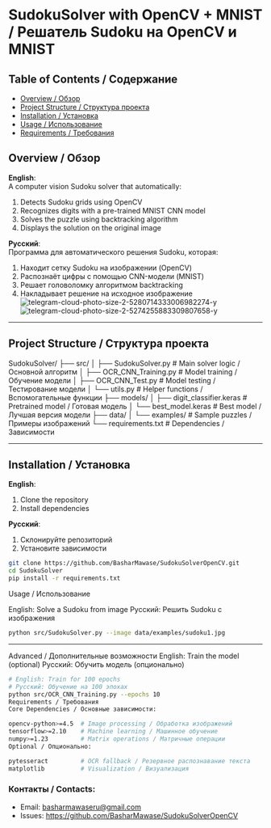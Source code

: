 # SudokuSolver with OpenCV + MNIST / Решатель Sudoku на OpenCV и MNIST
## Table of Contents / Содержание
- [Overview / Обзор](#overview--обзор)
- [Project Structure / Структура проекта](#project-structure--структура-проекта)
- [Installation / Установка](#installation--установка)
- [Usage / Использование](#usage--использование)
- [Requirements / Требования](#requirements--требования)
  
## Overview / Обзор
**English**:  
A computer vision Sudoku solver that automatically:
1. Detects Sudoku grids using OpenCV
2. Recognizes digits with a pre-trained MNIST CNN model
3. Solves the puzzle using backtracking algorithm
4. Displays the solution on the original image

**Русский**:  
Программа для автоматического решения Sudoku, которая:
1. Находит сетку Sudoku на изображении (OpenCV)
2. Распознаёт цифры с помощью CNN-модели (MNIST)
3. Решает головоломку алгоритмом backtracking
4. Накладывает решение на исходное изображение
![telegram-cloud-photo-size-2-5280714333006982274-y](https://github.com/user-attachments/assets/6d08064a-5412-4c17-861e-662f0bc6fb35)
![telegram-cloud-photo-size-2-5274255883309807658-y](https://github.com/user-attachments/assets/9ced8717-42d3-40f1-92a6-3e4bc6cd709e)

---
## Project Structure / Структура проекта
SudokuSolver/
├── src/
│ ├── SudokuSolver.py # Main solver logic / Основной алгоритм
│ ├── OCR_CNN_Training.py # Model training / Обучение модели
│ ├── OCR_CNN_Test.py # Model testing / Тестирование модели
│ └── utils.py # Helper functions / Вспомогательные функции
├── models/
│ ├── digit_classifier.keras # Pretrained model / Готовая модель
│ └── best_model.keras # Best model / Лучшая версия модели
├── data/
│ └── examples/ # Sample puzzles / Примеры изображений
└── requirements.txt # Dependencies / Зависимости

---

## Installation / Установка
**English**:  
1. Clone the repository
2. Install dependencies

**Русский**:  
1. Склонируйте репозиторий
2. Установите зависимости

```bash
git clone https://github.com/BasharMawase/SudokuSolverOpenCV.git
cd SudokuSolver
pip install -r requirements.txt
```
Usage / Использование

English: Solve a Sudoku from image
Русский: Решить Sudoku с изображения
```bash
python src/SudokuSolver.py --image data/examples/sudoku1.jpg
```
---

Advanced / Дополнительные возможности
English: Train the model (optional)
Русский: Обучить модель (опционально)

```bash
# English: Train for 100 epochs
# Русский: Обучение на 100 эпохах
python src/OCR_CNN_Training.py --epochs 10
Requirements / Требования
Core Dependencies / Основные зависимости:
```
```bash
opencv-python>=4.5  # Image processing / Обработка изображений
tensorflow>=2.10    # Machine learning / Машинное обучение
numpy>=1.23         # Matrix operations / Матричные операции
Optional / Опционально:
```
```bash
pytesseract         # OCR fallback / Резервное распознавание текста
matplotlib          # Visualization / Визуализация
```

### Контакты / Contacts:
- Email: basharmawaseru@gmail.com
- Issues: https://github.com/BasharMawase/SudokuSolverOpenCV
